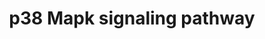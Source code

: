 ---
annotations:
- id: PW:0000198
  parent: signaling pathway
  type: Pathway Ontology
  value: p38 MAPK signaling pathway
authors:
- S.Burel
- MaintBot
- Khanspers
- Ddigles
- Mkutmon
- Egonw
- Eweitz
description: p38 MAPKs are members of the MAPK family that are activated by a variety
  of environmental stresses and inflammatory cytokines. Stress signals are delivered
  to this cascade by members of small GTPases of the Rho family (Rac, Rho, Cdc42).
  As with other MAPK cascades, the membrane-proximal component is a MAPKKK, typically
  a MEKK or a mixed lineage kinase (MLK). The MAPKKK phosphorylates and activated
  MKK3/5, the p38 MAPK kinase. MKK3/6 can also be activated directly by ASK1, which
  is stimulated by apoptotic stimuli. P38 MAK is involved in regulation of Hsp27 and
  MAPKAP-2 and several transcription factors including ATF2, STAT1, THE Max/Myc complex,
  MEF-2, ELK-1 and indirectly CREB via activation of MSK1.
last-edited: 2021-05-14
organisms:
- Rattus norvegicus
redirect_from:
- /index.php/Pathway:WP294
- /instance/WP294
revision: null
schema-jsonld:
- '@context': https://schema.org/
  '@id': https://wikipathways.github.io/pathways/WP294.html
  '@type': Dataset
  creator:
    '@type': Organization
    name: WikiPathways
  description: p38 MAPKs are members of the MAPK family that are activated by a variety
    of environmental stresses and inflammatory cytokines. Stress signals are delivered
    to this cascade by members of small GTPases of the Rho family (Rac, Rho, Cdc42).
    As with other MAPK cascades, the membrane-proximal component is a MAPKKK, typically
    a MEKK or a mixed lineage kinase (MLK). The MAPKKK phosphorylates and activated
    MKK3/5, the p38 MAPK kinase. MKK3/6 can also be activated directly by ASK1, which
    is stimulated by apoptotic stimuli. P38 MAK is involved in regulation of Hsp27
    and MAPKAP-2 and several transcription factors including ATF2, STAT1, THE Max/Myc
    complex, MEF-2, ELK-1 and indirectly CREB via activation of MSK1.
  keywords:
  - Apoptosis
  - Atf2
  - Cdc42
  - Creb1
  - Daxx
  - Ddit3
  - Elk1
  - Grb2
  - Hras
  - Hspb1
  - LOC100910771
  - LOC100911295
  - LOC100912399
  - Map2k4
  - Map2k6
  - Map3k5
  - Map3k9
  - Mapk14
  - Mapkapk2
  - Mapkapk5
  - Max
  - Mef2d
  - Mknk1
  - Myc
  - Pla2g4a
  - Rac1
  - Rasgrf1
  - Ripk1
  - Rps6ka5
  - Shc1
  - Stat1
  - Tgfb2
  - Tgfbr1
  - Tradd
  - Traf2
  license: CC0
  name: p38 Mapk signaling pathway
seo: CreativeWork
title: p38 Mapk signaling pathway
wpid: WP294
---